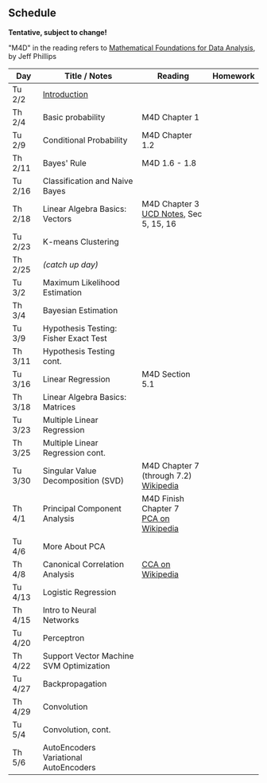 ## Schedule

**Tentative, subject to change!**

"M4D" in the reading refers to [Mathematical Foundations for Data Analysis](http://www.cs.utah.edu/~jeffp/M4D/M4D.html), by Jeff Phillips

| Day     | Title / Notes                                                      | Reading         | Homework                                   |
|---------|--------------------------------------------------------------------|-----------------|--------------------------------------------|
| Tu 2/2 | [Introduction](lectures/L01-Introduction.pdf)                      |                 |                                            |
| Th 2/4 | Basic probability            | M4D Chapter 1   |                                            |
| Tu 2/9 | Conditional Probability | M4D Chapter 1.2 |                                            |
| Th 2/11 | Bayes' Rule            | M4D 1.6 - 1.8   |  |
| Tu 2/16 | Classification and Naive Bayes |        |       |
| Th 2/18 | Linear Algebra Basics: Vectors | M4D Chapter 3<br>[UCD Notes](https://www.math.ucdavis.edu/~linear/linear.pdf), Sec 5, 15, 16 |          |
| Tu 2/23 | K-means Clustering |         |          |
| Th 2/25 | *(catch up day)* |   |   |
| Tu 3/2 | Maximum Likelihood Estimation  |         |          |
| Th 3/4 | Bayesian Estimation |         |  |
| Tu 3/9 | Hypothesis Testing: Fisher Exact Test   |  |     |
| Th 3/11 | Hypothesis Testing cont. |          |
| Tu 3/16 | Linear Regression | M4D Section 5.1  |         |      |
| Th 3/18 | Linear Algebra Basics: Matrices |         |   | 
| Tu 3/23 | Multiple Linear Regression |         |    |
| Th 3/25 | Multiple Linear Regression cont. |         |          |
| Tu 3/30 | Singular Value Decomposition (SVD) | M4D Chapter 7 (through 7.2)<br>[Wikipedia](https://en.wikipedia.org/wiki/Singular_value_decomposition) | |
| Th 4/1 | Principal Component Analysis | M4D Finish Chapter 7<br>[PCA on Wikipedia](https://en.wikipedia.org/wiki/Principal_component_analysis) |  |
| Tu 4/6 | More About PCA |  |    |
| Th 4/8 | Canonical Correlation Analysis | [CCA on Wikipedia](https://en.wikipedia.org/wiki/Canonical_correlation) |         |
| Tu 4/13 | Logistic Regression |         |  |
| Th 4/15 | Intro to Neural Networks |         |   |
| Tu 4/20 | Perceptron |   |        |
| Th 4/22 | Support Vector Machine <br> SVM Optimization   |         |   |
| Tu 4/27 | Backpropagation |         |    |
| Th 4/29 | Convolution |         |  |
| Tu 5/4 | Convolution, cont. |         |   |
| Th 5/6 | AutoEncoders <br> Variational AutoEncoders |         |   |
